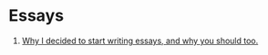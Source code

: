 # Essays

1. [Why I decided to start writing essays, and why you should too.](https://github.com/ajgreenwell/Essays/tree/main/1.why-i-started-writing-essays#readme)
